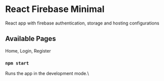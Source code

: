 # React Firebase Minimal

React app with firebase authentication, storage and hosting configurations

## Available Pages

Home, Login, Register

### `npm start`

Runs the app in the development mode.\

